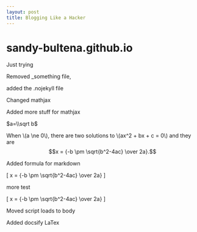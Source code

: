 ```yaml
---
layout: post
title: Blogging Like a Hacker
---
```


# sandy-bultena.github.io
Just trying

Removed _something file,

added the .nojekyll file

Changed mathjax

Added more stuff for mathjax

$a=\\sqrt b$

When \\(a \\ne 0\\), there are two solutions to \\(ax^2 + bx + c = 0\\) and they are
$$x = {-b \pm \sqrt{b^2-4ac} \over 2a}.$$

Added formula for markdown

\[ x = {-b \pm \sqrt{b^2-4ac} \over 2a} \]

more test

<span>\[ x = {-b \pm \sqrt{b^2-4ac} \over 2a} \]</span>

Moved script loads to body

Added docsify LaTex